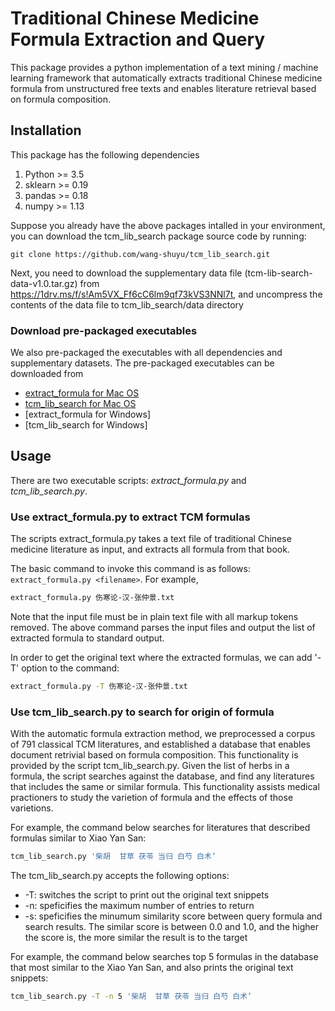 # Traditional Chinese Medicine Formula Extraction and Query

This package provides a python implementation of a text mining / machine
learning framework that automatically extracts traditional Chinese medicine
formula from unstructured free texts and enables literature retrieval based on
formula composition.

## Installation

This package has the following dependencies
1. Python >= 3.5
2. sklearn >= 0.19
3. pandas >= 0.18
4. numpy >= 1.13

Suppose you already have the above packages intalled in your environment, you can
download the tcm_lib_search package source code by running:
```
git clone https://github.com/wang-shuyu/tcm_lib_search.git
```
Next, you need to download the supplementary data file
(tcm-lib-search-data-v1.0.tar.gz) from
https://1drv.ms/f/s!Am5VX_Ff6cC6lm9qf73kVS3NNl7t, and uncompress the contents of
the data file to tcm_lib_search/data directory

### Download pre-packaged executables

We also pre-packaged the executables with all dependencies and supplementary
datasets. The pre-packaged executables can be downloaded from

- [extract_formula for Mac OS](https://1drv.ms/u/s!Am5VX_Ff6cC6lnroMyd7ZN7bSVFv)
- [tcm_lib_search for Mac OS](https://1drv.ms/u/s!Am5VX_Ff6cC6lnmX5fN_R3pG6S_s)
- [extract_formula for Windows]
- [tcm_lib_search for Windows]

## Usage

There are two executable scripts: *extract_formula.py* and  *tcm_lib_search.py*.

### Use extract_formula.py to extract TCM formulas

The scripts extract_formula.py takes a text file of traditional Chinese
medicine literature as input, and extracts all formula from that book.

The basic command to invoke this command is as follows: ```extract_formula.py
<filename>```. For example,

```bash
extract_formula.py 伤寒论-汉-张仲景.txt
```

Note that the input file must be in plain text file with all markup tokens
removed. The above command parses the input files and output the list of
extracted formula to standard output.

In order to get the original text where the extracted formulas, we can add '-T'
option to the command:

```bash
extract_formula.py -T 伤寒论-汉-张仲景.txt
```

### Use tcm_lib_search.py to search for origin of formula

With the automatic formula extraction method, we preprocessed a corpus of 791
classical TCM literatures, and established a database that enables document
retrivial based on formula composition. This functionality is provided by the
script tcm_lib_search.py. Given the list of herbs in a formula, the script
searches against the database, and find any literatures that includes the same
or similar formula. This functionality assists medical practioners to study the
varietion of formula and the effects of those varietions.

For example, the command below searches for literatures that described formulas
similar to Xiao Yan San:

```bash
tcm_lib_search.py '柴胡  甘草 茯苓 当归 白芍 白术‘
```

The tcm_lib_search.py accepts the following options:
* -T: switches the script to print out the original text snippets
* -n: speficifies the maximum number of entries to return
* -s: speficifies the minumum similarity score between query formula and search
  results. The similar score is between 0.0 and 1.0, and the higher the score
  is, the more similar the result is to the target

For example, the command below searches top 5 formulas in the database that most
similar to the Xiao Yan San, and also prints the original text snippets:

```bash
tcm_lib_search.py -T -n 5 '柴胡  甘草 茯苓 当归 白芍 白术‘
```
